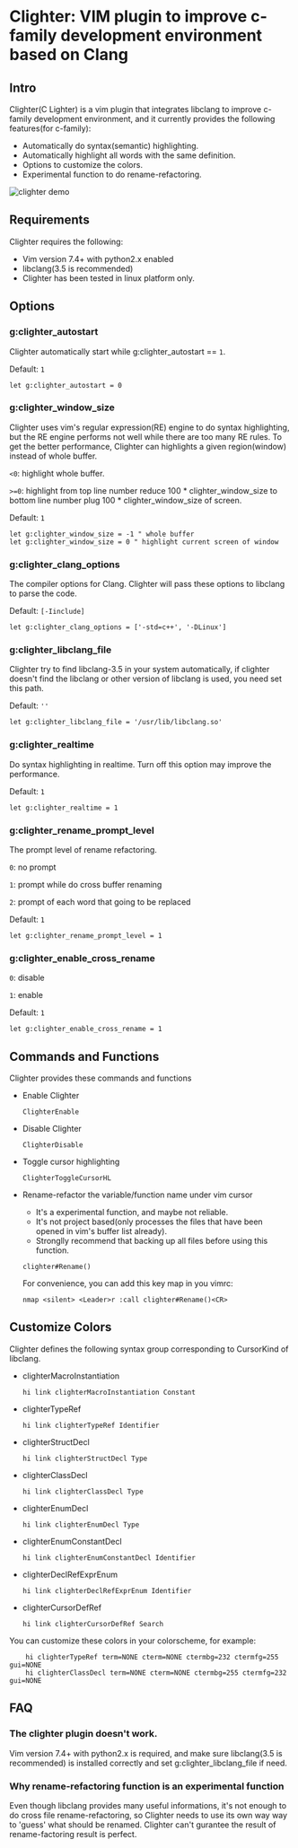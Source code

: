 # Clighter: VIM plugin to improve c-family development environment based on Clang

## Intro

Clighter(C Lighter) is a vim plugin that integrates libclang to improve
c-family development environment, and it currently provides the following
features(for c-family):

* Automatically do syntax(semantic) highlighting.
* Automatically highlight all words with the same definition.
* Options to customize the colors.
* Experimental function to do rename-refactoring.

![clighter demo](http://goo.gl/xMJAne "Clighter Demo")

## Requirements

Clighter requires the following:

* Vim version 7.4+ with python2.x enabled
* libclang(3.5 is recommended) 
* Clighter has been tested in linux platform only.

## Options

### g:clighter_autostart
Clighter automatically start while g:clighter_autostart == `1`.

Default: `1`
```vim
let g:clighter_autostart = 0
```

### g:clighter_window_size

Clighter uses vim's regular expression(RE) engine to do syntax highlighting,
but the RE engine performs not well while there are too many RE rules. To get
the better performance, Clighter can highlights a given region(window) instead
of whole buffer.
	
`<0`: highlight whole buffer.

`>=0`: highlight from top line number reduce 100 * clighter_window_size to
bottom line number plug 100 * clighter_window_size of screen.

Default: `1`
```vim
let g:clighter_window_size = -1 " whole buffer
let g:clighter_window_size = 0 " highlight current screen of window
```

### g:clighter_clang_options

The compiler options for Clang. Clighter will pass these options to libclang
to parse the code.

Default: `[-Iinclude]`
```vim
let g:clighter_clang_options = ['-std=c++', '-DLinux']
```

### g:clighter_libclang_file

Clighter try to find libclang-3.5 in your system automatically, if clighter
doesn't find the libclang or other version of libclang is used, you need set
this path.

Default: `''`
```vim
let g:clighter_libclang_file = '/usr/lib/libclang.so'
```
### g:clighter_realtime

Do syntax highlighting in realtime. Turn off this option may improve the
performance.

Default: `1`
```vim
let g:clighter_realtime = 1
```

### g:clighter_rename_prompt_level
The prompt level of rename refactoring.

`0`: no prompt

`1`: prompt while do cross buffer renaming

`2`: prompt of each word that going to be replaced

Default: `1`
```vim
let g:clighter_rename_prompt_level = 1
```

### g:clighter_enable_cross_rename
`0`: disable

`1`: enable

Default: `1`
```vim
let g:clighter_enable_cross_rename = 1
```


## Commands and Functions

Clighter provides these commands and functions

* Enable Clighter

	`ClighterEnable`

* Disable Clighter

	`ClighterDisable`

* Toggle cursor highlighting

	`ClighterToggleCursorHL`

* Rename-refactor the variable/function name under vim cursor
	* It's a experimental function, and maybe not reliable.
	* It's not project based(only processes the files that have been opened in
	  vim's buffer list already).
	* Stronglly recommend that backing up all files before using this function.

	`clighter#Rename()`
    
    For convenience, you can add this key map in you vimrc:
	```vim
    nmap <silent> <Leader>r :call clighter#Rename()<CR>
	```


## Customize Colors

Clighter defines the following syntax group corresponding to CursorKind of
libclang.

* clighterMacroInstantiation
	```vim
	hi link clighterMacroInstantiation Constant
	```

* clighterTypeRef
	```vim
	hi link clighterTypeRef Identifier
	```

* clighterStructDecl
	```vim
	hi link clighterStructDecl Type
	```

* clighterClassDecl
	```vim
	hi link clighterClassDecl Type
	```

* clighterEnumDecl
	```vim
	hi link clighterEnumDecl Type
	```

* clighterEnumConstantDecl
	```vim
	hi link clighterEnumConstantDecl Identifier
	```

* clighterDeclRefExprEnum
	```vim
	hi link clighterDeclRefExprEnum Identifier
	```

* clighterCursorDefRef
	```vim
	hi link clighterCursorDefRef Search
	```

You can customize these colors in your colorscheme, for example:
```vim
	hi clighterTypeRef term=NONE cterm=NONE ctermbg=232 ctermfg=255 gui=NONE
	hi clighterClassDecl term=NONE cterm=NONE ctermbg=255 ctermfg=232 gui=NONE
```


## FAQ

### The clighter plugin doesn't work.
Vim version 7.4+ with python2.x is required, and make sure libclang(3.5 is
recommended) is installed correctly and set g:clighter_libclang_file if need.

### Why rename-refactoring function is an experimental function
Even though libclang provides many useful informations, it's not enough to do
cross file rename-refactoring, so Clighter needs to use its own way way to
'guess' what should be renamed. Clighter can't gurantee the result of
rename-factoring result is perfect.


[1]: http://goo.gl/ncGLYC
[2]: http://goo.gl/4QCv6O
